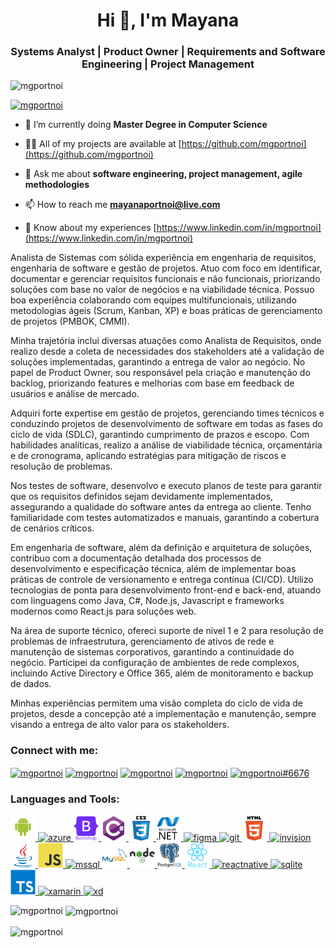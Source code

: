 <h1 align="center">Hi 👋, I'm Mayana</h1>
<h3 align="center">Systems Analyst | Product Owner | Requirements and Software Engineering | Project Management</h3>

<p align="left"> <img src="https://komarev.com/ghpvc/?username=mgportnoi&label=Profile%20views&color=0e9bb4&style=plastic" alt="mgportnoi" /> </p>

<p align="left"> <a href="https://github.com/ryo-ma/github-profile-trophy"><img src="https://github-profile-trophy.vercel.app/?username=mgportnoi" alt="mgportnoi" /></a> </p>

- 🌱 I’m currently doing **Master Degree in Computer Science**

- 👨‍💻 All of my projects are available at [https://github.com/mgportnoi](https://github.com/mgportnoi)

- 💬 Ask me about **software engineering, project management, agile methodologies**

- 📫 How to reach me **mayanaportnoi@live.com**

- 📄 Know about my experiences [https://www.linkedin.com/in/mgportnoi](https://www.linkedin.com/in/mgportnoi)

Analista de Sistemas com sólida experiência em engenharia de requisitos, engenharia de software e gestão de projetos. Atuo com foco em identificar, documentar e gerenciar requisitos funcionais e não funcionais, priorizando soluções com base no valor de negócios e na viabilidade técnica. Possuo boa experiência colaborando com equipes multifuncionais, utilizando metodologias ágeis (Scrum, Kanban, XP) e boas práticas de gerenciamento de projetos (PMBOK, CMMI).

Minha trajetória inclui diversas atuações como Analista de Requisitos, onde realizo desde a coleta de necessidades dos stakeholders até a validação de soluções implementadas, garantindo a entrega de valor ao negócio. No papel de Product Owner, sou responsável pela criação e manutenção do backlog, priorizando features e melhorias com base em feedback de usuários e análise de mercado.

Adquiri forte expertise em gestão de projetos, gerenciando times técnicos e conduzindo projetos de desenvolvimento de software em todas as fases do ciclo de vida (SDLC), garantindo cumprimento de prazos e escopo. Com habilidades analíticas, realizo a análise de viabilidade técnica, orçamentária e de cronograma, aplicando estratégias para mitigação de riscos e resolução de problemas.

Nos testes de software, desenvolvo e executo planos de teste para garantir que os requisitos definidos sejam devidamente implementados, assegurando a qualidade do software antes da entrega ao cliente. Tenho familiaridade com testes automatizados e manuais, garantindo a cobertura de cenários críticos.

Em engenharia de software, além da definição e arquitetura de soluções, contribuo com a documentação detalhada dos processos de desenvolvimento e especificação técnica, além de implementar boas práticas de controle de versionamento e entrega contínua (CI/CD). Utilizo tecnologias de ponta para desenvolvimento front-end e back-end, atuando com linguagens como Java, C#, Node.js, Javascript e frameworks modernos como React.js para soluções web.

Na área de suporte técnico, ofereci suporte de nível 1 e 2 para resolução de problemas de infraestrutura, gerenciamento de ativos de rede e manutenção de sistemas corporativos, garantindo a continuidade do negócio. Participei da configuração de ambientes de rede complexos, incluindo Active Directory e Office 365, além de monitoramento e backup de dados.

Minhas experiências permitem uma visão completa do ciclo de vida de projetos, desde a concepção até a implementação e manutenção, sempre visando a entrega de alto valor para os stakeholders.

<h3 align="left">Connect with me:</h3>
<p align="left">
<a href="https://linkedin.com/in/mgportnoi" target="blank"><img align="center" src="https://raw.githubusercontent.com/rahuldkjain/github-profile-readme-generator/master/src/images/icons/Social/linked-in-alt.svg" alt="mgportnoi" height="30" width="40" /></a>
<a href="https://fb.com/mgportnoi" target="blank"><img align="center" src="https://raw.githubusercontent.com/rahuldkjain/github-profile-readme-generator/master/src/images/icons/Social/facebook.svg" alt="mgportnoi" height="30" width="40" /></a>
<a href="https://instagram.com/mgportnoi" target="blank"><img align="center" src="https://raw.githubusercontent.com/rahuldkjain/github-profile-readme-generator/master/src/images/icons/Social/instagram.svg" alt="mgportnoi" height="30" width="40" /></a>
<a href="https://www.youtube.com/c/mgportnoi" target="blank"><img align="center" src="https://raw.githubusercontent.com/rahuldkjain/github-profile-readme-generator/master/src/images/icons/Social/youtube.svg" alt="mgportnoi" height="30" width="40" /></a>
<a href="https://discord.gg/mgportnoi#6676" target="blank"><img align="center" src="https://raw.githubusercontent.com/rahuldkjain/github-profile-readme-generator/master/src/images/icons/Social/discord.svg" alt="mgportnoi#6676" height="30" width="40" /></a>
</p>

<h3 align="left">Languages and Tools:</h3>
<p align="left"> <a href="https://developer.android.com" target="_blank" rel="noreferrer"> <img src="https://raw.githubusercontent.com/devicons/devicon/master/icons/android/android-original-wordmark.svg" alt="android" width="40" height="40"/> </a> <a href="https://azure.microsoft.com/en-in/" target="_blank" rel="noreferrer"> <img src="https://www.vectorlogo.zone/logos/microsoft_azure/microsoft_azure-icon.svg" alt="azure" width="40" height="40"/> </a> <a href="https://getbootstrap.com" target="_blank" rel="noreferrer"> <img src="https://raw.githubusercontent.com/devicons/devicon/master/icons/bootstrap/bootstrap-plain-wordmark.svg" alt="bootstrap" width="40" height="40"/> </a> <a href="https://www.w3schools.com/cs/" target="_blank" rel="noreferrer"> <img src="https://raw.githubusercontent.com/devicons/devicon/master/icons/csharp/csharp-original.svg" alt="csharp" width="40" height="40"/> </a> <a href="https://www.w3schools.com/css/" target="_blank" rel="noreferrer"> <img src="https://raw.githubusercontent.com/devicons/devicon/master/icons/css3/css3-original-wordmark.svg" alt="css3" width="40" height="40"/> </a> <a href="https://dotnet.microsoft.com/" target="_blank" rel="noreferrer"> <img src="https://raw.githubusercontent.com/devicons/devicon/master/icons/dot-net/dot-net-original-wordmark.svg" alt="dotnet" width="40" height="40"/> </a> <a href="https://www.figma.com/" target="_blank" rel="noreferrer"> <img src="https://www.vectorlogo.zone/logos/figma/figma-icon.svg" alt="figma" width="40" height="40"/> </a> <a href="https://git-scm.com/" target="_blank" rel="noreferrer"> <img src="https://www.vectorlogo.zone/logos/git-scm/git-scm-icon.svg" alt="git" width="40" height="40"/> </a> <a href="https://www.w3.org/html/" target="_blank" rel="noreferrer"> <img src="https://raw.githubusercontent.com/devicons/devicon/master/icons/html5/html5-original-wordmark.svg" alt="html5" width="40" height="40"/> </a> <a href="https://www.invisionapp.com/" target="_blank" rel="noreferrer"> <img src="https://www.vectorlogo.zone/logos/invisionapp/invisionapp-icon.svg" alt="invision" width="40" height="40"/> </a> <a href="https://www.java.com" target="_blank" rel="noreferrer"> <img src="https://raw.githubusercontent.com/devicons/devicon/master/icons/java/java-original.svg" alt="java" width="40" height="40"/> </a> <a href="https://developer.mozilla.org/en-US/docs/Web/JavaScript" target="_blank" rel="noreferrer"> <img src="https://raw.githubusercontent.com/devicons/devicon/master/icons/javascript/javascript-original.svg" alt="javascript" width="40" height="40"/> </a> <a href="https://www.microsoft.com/en-us/sql-server" target="_blank" rel="noreferrer"> <img src="https://www.svgrepo.com/show/303229/microsoft-sql-server-logo.svg" alt="mssql" width="40" height="40"/> </a> <a href="https://www.mysql.com/" target="_blank" rel="noreferrer"> <img src="https://raw.githubusercontent.com/devicons/devicon/master/icons/mysql/mysql-original-wordmark.svg" alt="mysql" width="40" height="40"/> </a> <a href="https://nodejs.org" target="_blank" rel="noreferrer"> <img src="https://raw.githubusercontent.com/devicons/devicon/master/icons/nodejs/nodejs-original-wordmark.svg" alt="nodejs" width="40" height="40"/> </a> <a href="https://www.postgresql.org" target="_blank" rel="noreferrer"> <img src="https://raw.githubusercontent.com/devicons/devicon/master/icons/postgresql/postgresql-original-wordmark.svg" alt="postgresql" width="40" height="40"/> </a> <a href="https://reactjs.org/" target="_blank" rel="noreferrer"> <img src="https://raw.githubusercontent.com/devicons/devicon/master/icons/react/react-original-wordmark.svg" alt="react" width="40" height="40"/> </a> <a href="https://reactnative.dev/" target="_blank" rel="noreferrer"> <img src="https://reactnative.dev/img/header_logo.svg" alt="reactnative" width="40" height="40"/> </a> <a href="https://www.sqlite.org/" target="_blank" rel="noreferrer"> <img src="https://www.vectorlogo.zone/logos/sqlite/sqlite-icon.svg" alt="sqlite" width="40" height="40"/> </a> <a href="https://www.typescriptlang.org/" target="_blank" rel="noreferrer"> <img src="https://raw.githubusercontent.com/devicons/devicon/master/icons/typescript/typescript-original.svg" alt="typescript" width="40" height="40"/> </a> <a href="https://dotnet.microsoft.com/apps/xamarin" target="_blank" rel="noreferrer"> <img src="https://raw.githubusercontent.com/detain/svg-logos/780f25886640cef088af994181646db2f6b1a3f8/svg/xamarin.svg" alt="xamarin" width="40" height="40"/> </a> <a href="https://www.adobe.com/products/xd.html" target="_blank" rel="noreferrer"> <img src="https://cdn.worldvectorlogo.com/logos/adobe-xd.svg" alt="xd" width="40" height="40"/> </a> </p>

<p><img align="left" src="https://github-readme-stats.vercel.app/api/top-langs?username=mgportnoi&show_icons=true&theme=synthwave&locale=en&layout=compact" alt="mgportnoi" /></p>

<p>&nbsp;<img align="center" src="https://github-readme-stats.vercel.app/api?username=mgportnoi&show_icons=true&theme=synthwave&locale=en" alt="mgportnoi" /></p>

<p><img align="center" src="https://github-readme-streak-stats.herokuapp.com/?user=mgportnoi&theme=dark" alt="mgportnoi" /></p>
